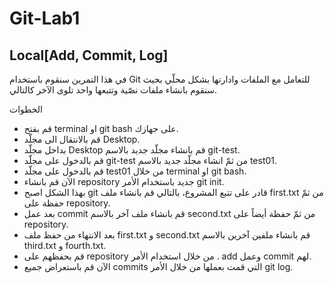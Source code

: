 # Git-Lab1


## Local[Add, Commit, Log]

في هذا التمرين سنقوم باستخدام Git للتعامل مع الملفات وادارتها بشكل محلّي بحيث سنقوم بانشاء ملفات نصّية وتتبعها واحد تلوى الآخر كالتالي. 

الخطوات 
- قم بفتح terminal او git bash على جهازك.
- قم بالانتقال الى مجلّد Desktop.
- بداخل مجلّد Desktop قم بانشاء مجلّد جديد بالاسم git-test.
- قم بالدخول على مجلّد git-test من ثمّ انشاء مجلّد جديد بالاسم test01. 
- قم بالدخول على مجلّد test01 من خلال terminal او git bash. 
- الآن قم بانشاء repository جديد باستخدام الأمر git init. 
- بهذا الشكل اصبح git قادر على تتبع المشروع، بالتالي قم بانشاء ملف first.txt من ثمّ حفظة على repository. 
- بعد عمل commit قم بانشاء ملف آخر بالاسم second.txt من ثمّ حفظة أيضاً على  repository. 
- بعد الانتهاء من حفظ ملف first.txt و second.txt قم بانشاء ملفين آخرين بالاسم third.txt و fourth.txt.
- قم بحفظهم على repository من خلال استخدام الأمر .  add وعمل commit لهم.
- الآن قم باستعراض جميع commits التي قمت بعملها من خلال الأمر git log.
